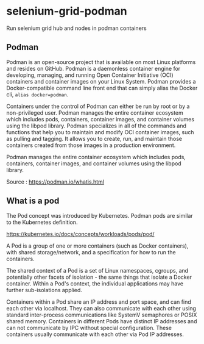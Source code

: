 # selenium-grid-podman
Run selenium grid hub and nodes in podman containers

## Podman

Podman is an open-source project that is available on most Linux platforms and resides on GitHub. Podman is a daemonless container engine for developing, managing, and running Open Container Initiative (OCI) containers and container images on your Linux System. Podman provides a Docker-compatible command line front end that can simply alias the Docker cli, `alias docker=podman`.

Containers under the control of Podman can either be run by root or by a non-privileged user. Podman manages the entire container ecosystem which includes pods, containers, container images, and container volumes using the libpod library. Podman specializes in all of the commands and functions that help you to maintain and modify OCI container images, such as pulling and tagging. It allows you to create, run, and maintain those containers created from those images in a production environment.

 Podman manages the entire container ecosystem which includes pods, containers, container images, and container volumes using the libpod library.
 
 Source :
 https://podman.io/whatis.html
 
 ## What is a pod
 The Pod concept was introduced by Kubernetes.  Podman pods are similar to the Kubernetes definition. 
 
 https://kubernetes.io/docs/concepts/workloads/pods/pod/
 
A Pod is a group of one or more containers (such as Docker containers), with shared storage/network, and a specification for how to run the containers.
 
 The shared context of a Pod is a set of Linux namespaces, cgroups, and potentially other facets of isolation - the same things that isolate a Docker container. Within a Pod's context, the individual applications may have further sub-isolations applied.

Containers within a Pod share an IP address and port space, and can find each other via localhost. They can also communicate with each other using standard inter-process communications like SystemV semaphores or POSIX shared memory. Containers in different Pods have distinct IP addresses and can not communicate by IPC without special configuration. These containers usually communicate with each other via Pod IP addresses.





